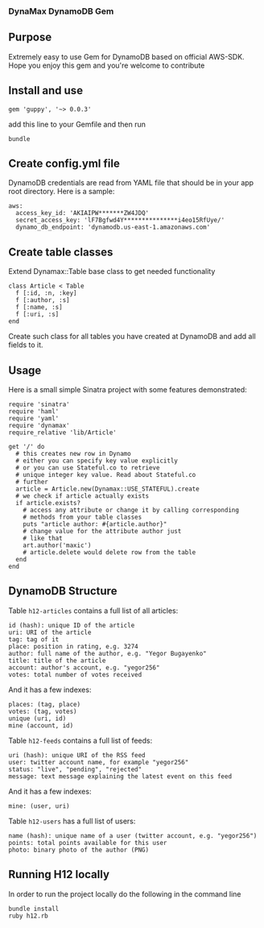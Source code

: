 ### DynaMax DynamoDB Gem

## Purpose

Extremely easy to use Gem for DynamoDB based on official AWS-SDK.
Hope you enjoy this gem and you're welcome to contribute

## Install and use

```gem 'guppy', '~> 0.0.3'```

add this line to your Gemfile and then run

```bundle```


## Create config.yml file
DynamoDB credentials are read from YAML file that
should be in your app root directory. Here is a sample:

```
aws:
  access_key_id: 'AKIAIPW*******ZW4JDQ'
  secret_access_key: 'lF7Bgfwd4Y***************i4eo15RfUye/'
  dynamo_db_endpoint: 'dynamodb.us-east-1.amazonaws.com'
```

## Create table classes
Extend Dynamax::Table base class to get needed functionality
```
class Article < Table
  f [:id, :n, :key]
  f [:author, :s]
  f [:name, :s]
  f [:uri, :s]
end
```

Create such class for all tables you have created at DynamoDB
and add all fields to it.

## Usage
Here is a small simple Sinatra project with
some features demonstrated:

```
require 'sinatra'
require 'haml'
require 'yaml'
require 'dynamax'
require_relative 'lib/Article'

get '/' do
  # this creates new row in Dynamo
  # either you can specify key value explicitly
  # or you can use Stateful.co to retrieve
  # unique integer key value. Read about Stateful.co
  # further
  article = Article.new(Dynamax::USE_STATEFUL).create
  # we check if article actually exists
  if article.exists?
    # access any attribute or change it by calling corresponding
    # methods from your table classes
    puts "article author: #{article.author}"
    # change value for the attribute author just
    # like that
    art.author('maxic')
    # article.delete would delete row from the table
  end
end
```

## DynamoDB Structure

Table `h12-articles` contains a full list of all articles:

```
id (hash): unique ID of the article
uri: URI of the article
tag: tag of it
place: position in rating, e.g. 3274
author: full name of the author, e.g. "Yegor Bugayenko"
title: title of the article
account: author's account, e.g. "yegor256"
votes: total number of votes received
```

And it has a few indexes:

```
places: (tag, place)
votes: (tag, votes)
unique (uri, id)
mine (account, id)
```

Table `h12-feeds` contains a full list of feeds:

```
uri (hash): unique URI of the RSS feed
user: twitter account name, for example "yegor256"
status: "live", "pending", "rejected"
message: text message explaining the latest event on this feed
```

And it has a few indexes:

```
mine: (user, uri)
```

Table `h12-users` has a full list of users:

```
name (hash): unique name of a user (twitter account, e.g. "yegor256")
points: total points available for this user
photo: binary photo of the author (PNG)
```

## Running H12 locally

In order to run the project locally do the following in the command line
```
bundle install
ruby h12.rb
```

